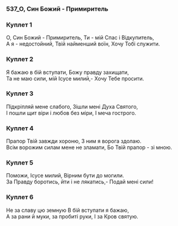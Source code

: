 ### 537_О, Син Божий - Примиритель
### Куплет 1
О, Син Божий - Примиритель, Ти - мій Спас і Відкупитель,<br/>А я - недостойний, Твій найменший воїн, Хочу Тобі служити.
### Куплет 2
Я бажаю в бій вступати, Божу правду захищати,<br/>Та не маю сили, мій Ісусе милий,- Хочу Тебе просити.
### Куплет 3
Підкріпляй мене слабого, Зішли мені Духа Святого,<br/>І пошли щит віри і любов без міри, І меча гострого.
### Куплет 4
Прапор Твій завжди хороню, З ним я ворога здолаю.<br/>Всім ворожим силам мене не зламати, Бо Твій прапор - зі мною.
### Куплет 5
Поможи, Ісусе милий, Вірним бути до могили.<br/>За Правду боротись, йти і не лякатись,- Подай мені сили!
### Куплет 6
Не за славу цю земную В бій вступати я бажаю,<br/>А за рани й муки, за пробиті руки, І за Кров святую.
